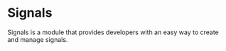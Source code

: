 # Signals
Signals is a module that provides developers with an easy way to create and manage signals.
